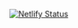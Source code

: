[![Netlify Status](https://api.netlify.com/api/v1/badges/c00892b8-e5af-41e4-ab47-0a193c899363/deploy-status)](https://app.netlify.com/sites/dreamy-snyder-cb9a68/deploys)
